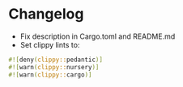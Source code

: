 # Changelog

- Fix description in Cargo.toml and README.md
- Set clippy lints to:

```rust
#![deny(clippy::pedantic)]
#![warn(clippy::nursery)]
#![warn(clippy::cargo)]
```
